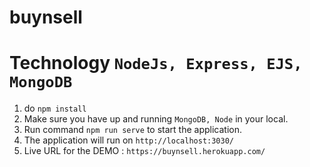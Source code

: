 # buynsell
# Technology `NodeJs, Express, EJS, MongoDB`
1. do `npm install`
2. Make sure you have up and running `MongoDB, Node` in your local.
3. Run command `npm run serve` to start the application.
4. The application will run on `http://localhost:3030/`
5. Live URL for the DEMO : `https://buynsell.herokuapp.com/`
